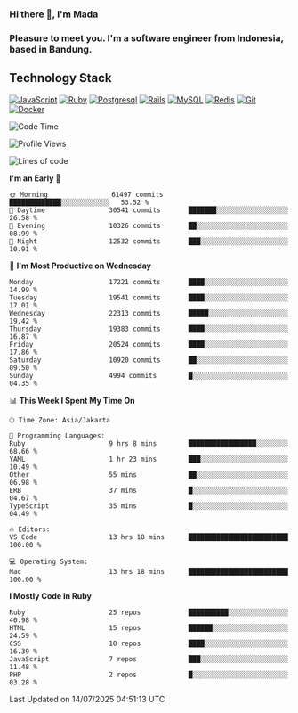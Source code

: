 ### Hi there 👋, I'm Mada
### Pleasure to meet you. I'm a software engineer from Indonesia, based in Bandung.

## Technology Stack

[![JavaScript](https://img.shields.io/badge/-JavaScript-%23F7DF1C?style=flat-square&logo=javascript&logoColor=000000&labelColor=%23F7DF1C&color=%23FFCE5A)](https://www.javascript.com/)
[![Ruby](https://img.shields.io/badge/Ruby-CC342D?style=flat-square&logo=ruby&logoColor=white)](https://www.ruby-lang.org/en/)
[![Postgresql](https://img.shields.io/badge/PostgreSQL-316192?style=flat-square&logo=postgresql&logoColor=ffffff)](https://www.postgresql.org/)
[![Rails](https://img.shields.io/badge/Ruby_on_Rails-CC0000?style=flat-square&logo=ruby-on-rails&logoColor=white)](https://rubyonrails.org/)
[![MySQL](https://img.shields.io/badge/-MySQL-4479A1?style=flat-square&logo=MySQL&logoColor=ffffff)](https://www.mysql.com/)
[![Redis](https://img.shields.io/badge/-Redis-DC382D?style=flat-square&logo=Redis&logoColor=ffffff)](https://redis.io/)
[![Git](https://img.shields.io/badge/-Git-%23F05032?style=flat-square&logo=git&logoColor=%23ffffff)](https://git-scm.com/)
[![Docker](https://img.shields.io/badge/-Docker-2496ED?style=flat-square&logo=docker&logoColor=ffffff)](https://www.docker.com/)
<!--
**madaarya/madaarya** is a ✨ _special_ ✨ repository because its `README.md` (this file) appears on your GitHub profile.

Here are some ideas to get you started:

- 🔭 I’m currently working on ...
- 🌱 I’m currently learning ...
- 👯 I’m looking to collaborate on ...
- 🤔 I’m looking for help with ...
- 💬 Ask me about ...
- 📫 How to reach me: ...
- 😄 Pronouns: ...
- ⚡ Fun fact: ...
-->
<!--START_SECTION:waka-->
![Code Time](http://img.shields.io/badge/Code%20Time-7%2C467%20hrs%2022%20mins-blue)

![Profile Views](http://img.shields.io/badge/Profile%20Views-0-blue)

![Lines of code](https://img.shields.io/badge/From%20Hello%20World%20I%27ve%20Written-52.1%20million%20lines%20of%20code-blue)

**I'm an Early 🐤** 

```text
🌞 Morning                61497 commits       █████████████░░░░░░░░░░░░   53.52 % 
🌆 Daytime                30541 commits       ███████░░░░░░░░░░░░░░░░░░   26.58 % 
🌃 Evening                10326 commits       ██░░░░░░░░░░░░░░░░░░░░░░░   08.99 % 
🌙 Night                  12532 commits       ███░░░░░░░░░░░░░░░░░░░░░░   10.91 % 
```
📅 **I'm Most Productive on Wednesday** 

```text
Monday                   17221 commits       ████░░░░░░░░░░░░░░░░░░░░░   14.99 % 
Tuesday                  19541 commits       ████░░░░░░░░░░░░░░░░░░░░░   17.01 % 
Wednesday                22313 commits       █████░░░░░░░░░░░░░░░░░░░░   19.42 % 
Thursday                 19383 commits       ████░░░░░░░░░░░░░░░░░░░░░   16.87 % 
Friday                   20524 commits       ████░░░░░░░░░░░░░░░░░░░░░   17.86 % 
Saturday                 10920 commits       ██░░░░░░░░░░░░░░░░░░░░░░░   09.50 % 
Sunday                   4994 commits        █░░░░░░░░░░░░░░░░░░░░░░░░   04.35 % 
```


📊 **This Week I Spent My Time On** 

```text
🕑︎ Time Zone: Asia/Jakarta

💬 Programming Languages: 
Ruby                     9 hrs 8 mins        █████████████████░░░░░░░░   68.66 % 
YAML                     1 hr 23 mins        ███░░░░░░░░░░░░░░░░░░░░░░   10.49 % 
Other                    55 mins             ██░░░░░░░░░░░░░░░░░░░░░░░   06.98 % 
ERB                      37 mins             █░░░░░░░░░░░░░░░░░░░░░░░░   04.67 % 
TypeScript               35 mins             █░░░░░░░░░░░░░░░░░░░░░░░░   04.49 % 

🔥 Editors: 
VS Code                  13 hrs 18 mins      █████████████████████████   100.00 % 

💻 Operating System: 
Mac                      13 hrs 18 mins      █████████████████████████   100.00 % 
```

**I Mostly Code in Ruby** 

```text
Ruby                     25 repos            ██████████░░░░░░░░░░░░░░░   40.98 % 
HTML                     15 repos            ██████░░░░░░░░░░░░░░░░░░░   24.59 % 
CSS                      10 repos            ████░░░░░░░░░░░░░░░░░░░░░   16.39 % 
JavaScript               7 repos             ███░░░░░░░░░░░░░░░░░░░░░░   11.48 % 
PHP                      2 repos             █░░░░░░░░░░░░░░░░░░░░░░░░   03.28 % 
```




 Last Updated on 14/07/2025 04:51:13 UTC
<!--END_SECTION:waka-->
